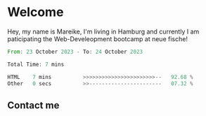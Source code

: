 # Welcome

Hey, my name is Mareike, I'm living in Hamburg and currently I am paticipating the Web-Develeopment bootcamp at neue fische!

<!--START_SECTION:waka-->

```rust
From: 23 October 2023 - To: 24 October 2023

Total Time: 7 mins

HTML    7 mins          >>>>>>>>>>>>>>>>>>>>>>>--   92.68 %
Other   0 secs          >>-----------------------   07.32 %
```

<!--END_SECTION:waka-->

## Contact me

